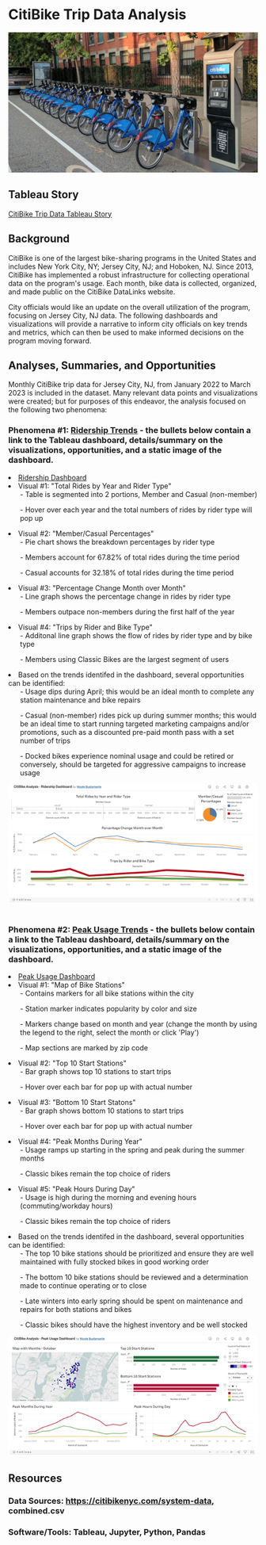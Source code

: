 # CitiBike Trip Data Analysis
<img src="images/Citi-Bike-Jersey-City.png"/>

## Tableau Story
<a href = "https://public.tableau.com/app/profile/nicole.bustamante/viz/CitiBikeTripDataTableauStory/Story1?publish=yes"> CitiBike Trip Data Tableau Story</a>
<br>

## Background
CitiBike is one of the largest bike-sharing programs in the United States and includes New York City, NY; Jersey City, NJ; and Hoboken, NJ. Since 2013, CitiBike has implemented a robust infrastructure for collecting operational data on the program's usage. Each month, bike data is collected, organized, and made public on the CitiBike DataLinks website.

City officials would like an update on the overall utilization of the program, focusing on Jersey City, NJ data.  The following dashboards and visualizations will provide a narrative to inform city officials on key trends and metrics, which can then be used to make informed decisions on the program moving forward.

## Analyses, Summaries, and Opportunities
Monthly CitiBike trip data for Jersey City, NJ, from January 2022 to March 2023 is included in the dataset. Many relevant data points and visualizations were created; but for purposes of this endeavor, the analysis focused on the following two phenomena:

### <b>Phenomena #1:</b> <u>Ridership Trends</u> - the bullets below contain a link to the Tableau dashboard, details/summary on the visualizations, opportunities, and a static image of the dashboard.

<li><a href = "https://public.tableau.com/app/profile/nicole.bustamante/viz/CitiBikeAnalysis-RidershipDashboard/RidershipDashboard?publish=yes"> Ridership Dashboard </a></li>

<li>Visual #1: "Total Rides by Year and Rider Type"</ul>
<ul> - Table is segmented into 2 portions, Member and Casual (non-member)</ul>
<ul> - Hover over each year and the total numbers of rides by rider type will pop up</ul>

<li>Visual #2: "Member/Casual Percentages"
<ul> - Pie chart shows the breakdown percentages by rider type</ul>
<ul> - Members account for 67.82% of total rides during the time period</ul>
<ul> - Casual accounts for 32.18% of total rides during the time period</ul>

<li>Visual #3: "Percentage Change Month over Month"
<ul> - Line graph shows the percentage change in rides by rider type</ul>
<ul> - Members outpace non-members during the first half of the year</ul>

<li>Visual #4: "Trips by Rider and Bike Type"
<ul> - Additonal line graph shows the flow of rides by rider type and by bike type</ul>
<ul> - Members using Classic Bikes are the largest segment of users</ul>

<li> Based on the trends identifed in the dashboard, several opportunities can be identified:
<ul> - Usage dips during April; this would be an ideal month to complete any station maintenance and bike repairs</ul>
<ul> - Casual (non-member) rides pick up during summer months; this would be an ideal time to start running targeted marketing campaigns and/or promotions, such as a discounted pre-paid month pass with a set number of trips</ul>
<ul> - Docked bikes experience nominal usage and could be retired or conversely, should be targeted for aggressive campaigns to increase usage</ul>

<img src="images/ridership.png"/>
<br>
<br>

### <b>Phenomena #2:</b>  <u>Peak Usage Trends</u> - the bullets below contain a link to the Tableau dashboard, details/summary on the visualizations, opportunities, and a static image of the dashboard.
<li><a href = "https://public.tableau.com/app/profile/nicole.bustamante/viz/CitiBikeAnalysis-PeakUsageDashboard/PeakUsageDashboard?publish=yes"> Peak Usage Dashboard </a></li>

<li>Visual #1: "Map of Bike Stations"
<ul> - Contains markers for all bike stations within the city</ul>
<ul> - Station marker indicates popularity by color and size</ul>
<ul> - Markers change based on month and year (change the month by using the legend to the right, select the month or click 'Play')</ul>
<ul> - Map sections are marked by zip code</ul>

<li>Visual #2: "Top 10 Start Stations"
<ul> - Bar graph shows top 10 stations to start trips</ul>
<ul> - Hover over each bar for pop up with actual number</ul>

<li>Visual #3: "Bottom 10 Start Statons"
<ul> - Bar graph shows bottom 10 stations to start trips</ul>
<ul> - Hover over each bar for pop up with actual number</ul>

<li>Visual #4: "Peak Months During Year"
<ul> - Usage ramps up starting in the spring and peak during the summer months</ul>
<ul> - Classic bikes remain the top choice of riders</ul>

<li>Visual #5: "Peak Hours During Day"
<ul> - Usage is high during the morning and evening hours (commuting/workday hours)</ul>
<ul> - Classic bikes remain the top choice of riders</ul>

<li> Based on the trends identifed in the dashboard, several opportunities can be identified:
<ul> - The top 10 bike stations should be prioritized and ensure they are well maintained with fully stocked bikes in good working order</ul>
<ul> - The bottom 10 bike stations should be reviewed and a determination made to continue operating or to close</ul>
<ul> - Late winters into early spring should be spent on maintenance and repairs for both stations and bikes</ul>
<ul> - Classic bikes should have the highest inventory and be well stocked</ul>


<img src="images/usage.png"/>
<br>

## Resources
### Data Sources: https://citibikenyc.com/system-data, combined.csv
### Software/Tools: Tableau, Jupyter, Python, Pandas

